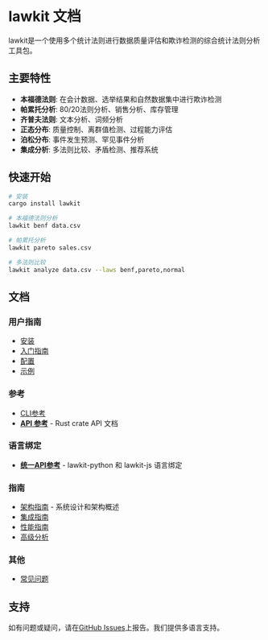 # lawkit 文档

lawkit是一个使用多个统计法则进行数据质量评估和欺诈检测的综合统计法则分析工具包。

## 主要特性

- **本福德法则**: 在会计数据、选举结果和自然数据集中进行欺诈检测
- **帕累托分析**: 80/20法则分析、销售分析、库存管理
- **齐普夫法则**: 文本分析、词频分析
- **正态分布**: 质量控制、离群值检测、过程能力评估
- **泊松分布**: 事件发生预测、罕见事件分析
- **集成分析**: 多法则比较、矛盾检测、推荐系统

## 快速开始

```bash
# 安装
cargo install lawkit

# 本福德法则分析
lawkit benf data.csv

# 帕累托分析
lawkit pareto sales.csv

# 多法则比较
lawkit analyze data.csv --laws benf,pareto,normal
```

## 文档

### 用户指南
- [安装](user-guide/installation_zh.md)
- [入门指南](user-guide/getting-started_zh.md)
- [配置](user-guide/configuration_zh.md)
- [示例](user-guide/examples_zh.md)

### 参考
- [CLI参考](reference/cli-reference_zh.md)
- [**API 参考**](reference/api-reference_zh.md) - Rust crate API 文档

### 语言绑定
- [**统一API参考**](bindings/unified-api_zh.md) - lawkit-python 和 lawkit-js 语言绑定

### 指南
- [架构指南](guides/architecture_zh.md) - 系统设计和架构概述
- [集成指南](guides/integrations_zh.md)
- [性能指南](guides/performance_zh.md)
- [高级分析](guides/advanced-analysis_zh.md)


### 其他
- [常见问题](user-guide/faq_zh.md)

## 支持

如有问题或疑问，请在[GitHub Issues](https://github.com/kako-jun/lawkit/issues)上报告。我们提供多语言支持。